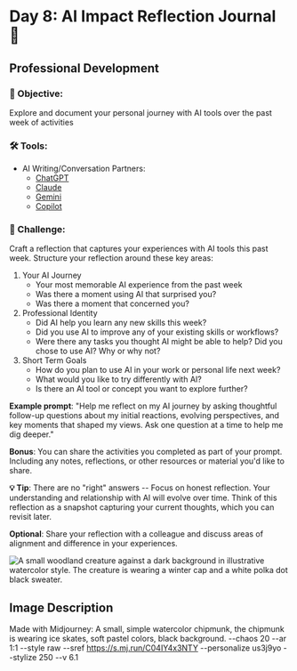 # Day 8: AI Impact Reflection Journal 🤔
## **Professional Development**

### 🎯 Objective:

Explore and document your personal journey with AI tools over the past week of activities

### 🛠️ Tools:

- AI Writing/Conversation Partners:  
  - [ChatGPT](https://chat.openai.com)  
  - [Claude](https://claude.ai)  
  - [Gemini](https://gemini.google.com)
  - [Copilot](https://copilot.microsoft.com)

### 📝 Challenge:

Craft a reflection that captures your experiences with AI tools this past week. Structure your reflection around these key areas:

1. Your AI Journey  
   - Your most memorable AI experience from the past week
   - Was there a moment using AI that surprised you?  
   - Was there a moment that concerned you?
2. Professional Identity  
   - Did AI help you learn any new skills this week?  
   - Did you use AI to improve any of your existing skills or workflows?  
   - Were there any tasks you thought AI might be able to help? Did you chose to use AI? Why or why not?  
3. Short Term Goals  
   - How do you plan to use AI in your work or personal life next week?  
   - What would you like to try differently with AI?
   - Is there an AI tool or concept you want to explore further?

**Example prompt**: 
"Help me reflect on my AI journey by asking thoughtful follow-up questions about my initial reactions, evolving perspectives, and key moments that shaped my views. Ask one question at a time to help me dig deeper."

**Bonus**:
You can share the activities you completed as part of your prompt. Including any notes, reflections, or other resources or material you'd like to share.

**💡 Tip**: There are no "right" answers -- Focus on honest reflection. Your understanding and relationship with AI will evolve over time. Think of this reflection as a snapshot capturing your current thoughts, which you can revisit later. 

**Optional**: Share your reflection with a colleague and discuss areas of alignment and difference in your experiences.

![A small woodland creature against a dark background in illustrative watercolor style. The creature is wearing a winter cap and a white polka dot black sweater.](https://res.cloudinary.com/dt5ug8amw/image/upload/v1733614332/AI%20Advent%202024/Small_Forest_Creature_in_Winter_attire.png)
## Image Description
Made with Midjourney: A small, simple watercolor chipmunk, the chipmunk is wearing ice skates, soft pastel colors, black background. --chaos 20 --ar 1:1 --style raw --sref https://s.mj.run/C04IY4x3NTY --personalize us3j9yo --stylize 250 --v 6.1
